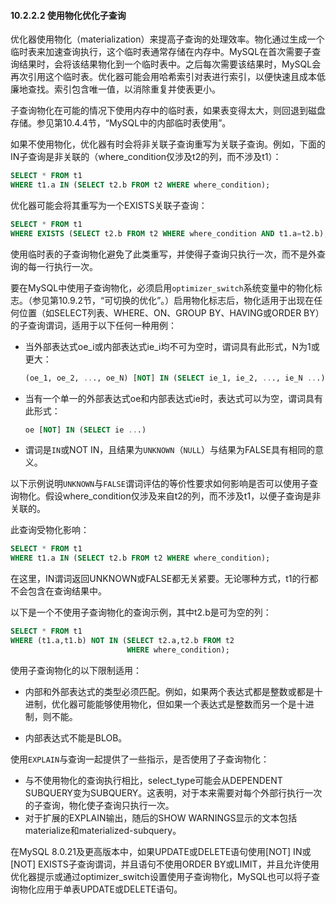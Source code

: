 #### 10.2.2.2 使用物化优化子查询

优化器使用物化（materialization）来提高子查询的处理效率。物化通过生成一个临时表来加速查询执行，这个临时表通常存储在内存中。MySQL在首次需要子查询结果时，会将该结果物化到一个临时表中。之后每次需要该结果时，MySQL会再次引用这个临时表。优化器可能会用哈希索引对表进行索引，以便快速且成本低廉地查找。索引包含唯一值，以消除重复并使表更小。

子查询物化在可能的情况下使用内存中的临时表，如果表变得太大，则回退到磁盘存储。参见第10.4.4节，“MySQL中的内部临时表使用”。

如果不使用物化，优化器有时会将非关联子查询重写为关联子查询。例如，下面的IN子查询是非关联的（where_condition仅涉及t2的列，而不涉及t1）：

```sql
SELECT * FROM t1
WHERE t1.a IN (SELECT t2.b FROM t2 WHERE where_condition);
```

优化器可能会将其重写为一个EXISTS关联子查询：

```sql
SELECT * FROM t1
WHERE EXISTS (SELECT t2.b FROM t2 WHERE where_condition AND t1.a=t2.b);
```

使用临时表的子查询物化避免了此类重写，并使得子查询只执行一次，而不是外查询的每一行执行一次。

要在MySQL中使用子查询物化，必须启用`optimizer_switch`系统变量中的物化标志。（参见第10.9.2节，“可切换的优化”。）启用物化标志后，物化适用于出现在任何位置（如SELECT列表、WHERE、ON、GROUP BY、HAVING或ORDER BY）的子查询谓词，适用于以下任何一种用例：

- 当外部表达式oe_i或内部表达式ie_i均不可为空时，谓词具有此形式，N为1或更大：

  ```sql
  (oe_1, oe_2, ..., oe_N) [NOT] IN (SELECT ie_1, ie_2, ..., ie_N ...)
  ```

- 当有一个单一的外部表达式oe和内部表达式ie时，表达式可以为空，谓词具有此形式：

  ```sql
  oe [NOT] IN (SELECT ie ...)
  ```

- 谓词是`IN`或NOT IN，且结果为`UNKNOWN`（`NULL`）与结果为FALSE具有相同的意义。


以下示例说明`UNKNOWN`与`FALSE`谓词评估的等价性要求如何影响是否可以使用子查询物化。假设where_condition仅涉及来自t2的列，而不涉及t1，以便子查询是非关联的。

此查询受物化影响：

```sql
SELECT * FROM t1
WHERE t1.a IN (SELECT t2.b FROM t2 WHERE where_condition);
```

在这里，IN谓词返回UNKNOWN或FALSE都无关紧要。无论哪种方式，t1的行都不会包含在查询结果中。

以下是一个不使用子查询物化的查询示例，其中t2.b是可为空的列：

```sql
SELECT * FROM t1
WHERE (t1.a,t1.b) NOT IN (SELECT t2.a,t2.b FROM t2
                          WHERE where_condition);
```

使用子查询物化的以下限制适用：

- 内部和外部表达式的类型必须匹配。例如，如果两个表达式都是整数或都是十进制，优化器可能能够使用物化，但如果一个表达式是整数而另一个是十进制，则不能。

- 内部表达式不能是BLOB。


使用`EXPLAIN`与查询一起提供了一些指示，是否使用了子查询物化：

- 与不使用物化的查询执行相比，select_type可能会从DEPENDENT SUBQUERY变为SUBQUERY。这表明，对于本来需要对每个外部行执行一次的子查询，物化使子查询只执行一次。
- 对于扩展的EXPLAIN输出，随后的SHOW WARNINGS显示的文本包括materialize和materialized-subquery。

在MySQL 8.0.21及更高版本中，如果UPDATE或DELETE语句使用[NOT] IN或[NOT] EXISTS子查询谓词，并且语句不使用ORDER BY或LIMIT，并且允许使用优化器提示或通过optimizer_switch设置使用子查询物化，MySQL也可以将子查询物化应用于单表UPDATE或DELETE语句。